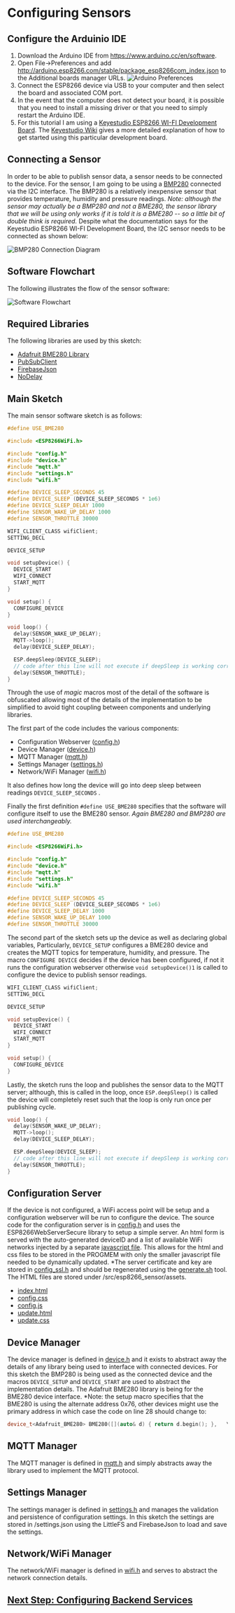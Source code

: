 # Configuring Sensors

## Configure the Arduinio IDE

1. Download the Arduino IDE from https://www.arduino.cc/en/software.
2. Open File->Preferences and add http://arduino.esp8266.com/stable/package_esp8266com_index.json to the Additional boards manager URLs.
![Arduino Preferences](/docs/images/Arduino_Preferences.png)
3. Connect the ESP8266 device via USB to your computer and then select the board and associated COM port.
4. In the event that the computer does not detect your board, it is possible that you need to install a missing driver or that you need to simply restart the Arduino IDE.
5. For this tutorial I am using a [Keyestudio ESP8266 WI-FI Development Board](https://www.keyestudio.com/products/keyestudio-esp8266-wi-fi-development-boardusb-cable-for-arduino-based-on-esp8266-12fwifi-support-rtos). The [Keyestudio Wiki](https://wiki.keyestudio.com/Ks0354_Keyestudio_ESP8266_WI-FI_Development_Board) gives a more detailed explanation of how to get started using this particular development board.

## Connecting a Sensor

In order to be able to publish sensor data, a sensor needs to be connected to the device. For the sensor, I am going to be using a [BMP280](https://www.aliexpress.com/item/32680504702.html) connected via the I2C interface. The BMP280 is a relatively inexpensive sensor that provides temperature, humidity and pressure readings. *Note: although the sensor may actually be a BMP280 and not a BME280, the sensor library that we will be using only works if it is told it is a BME280 -- so a little bit of double think is required.* Despite what the documentation says for the Keyestudio ESP8266 WI-FI Development Board, the I2C sensor needs to be connected as shown below:

![BMP280 Connection Diagram](/docs/images/iot_bmp280_connection.png)

## Software Flowchart

The following illustrates the flow of the sensor software:

![Software Flowchart](/docs/images/iot_software_flow.png)

## Required Libraries

The following libraries are used by this sketch:

* [Adafruit BME280 Library](https://github.com/adafruit/Adafruit_BME280_Library)
* [PubSubClient](https://github.com/knolleary/pubsubclient)
* [FirebaseJson](https://github.com/mobizt/FirebaseJson)
* [NoDelay](https://github.com/M-tech-Creations/NoDelay)

## Main Sketch

The main sensor software sketch is as follows:

```cpp
#define USE_BME280

#include <ESP8266WiFi.h>

#include "config.h"
#include "device.h"
#include "mqtt.h"
#include "settings.h"
#include "wifi.h"

#define DEVICE_SLEEP_SECONDS 45
#define DEVICE_SLEEP (DEVICE_SLEEP_SECONDS * 1e6)
#define DEVICE_SLEEP_DELAY 1000
#define SENSOR_WAKE_UP_DELAY 1000
#define SENSOR_THROTTLE 30000

WIFI_CLIENT_CLASS wifiClient;
SETTING_DECL

DEVICE_SETUP

void setupDevice() {
  DEVICE_START
  WIFI_CONNECT
  START_MQTT
}

void setup() {
  CONFIGURE_DEVICE
}

void loop() {
  delay(SENSOR_WAKE_UP_DELAY);
  MQTT->loop();
  delay(DEVICE_SLEEP_DELAY);

  ESP.deepSleep(DEVICE_SLEEP);
  // code after this line will not execute if deepSleep is working correctly
  delay(SENSOR_THROTTLE);
}
```

Through the use of *magic* macros most of the detail of the software is obfuscated allowing most of the details of the implementation to be simplified to avoid tight coupling between components and underlying libraries.

The first part of the code includes the various components:

* Configuration Webserver ([config.h](../../src/esp8266_sensor/config.h))
* Device Manager ([device.h](../../src/esp8266_sensor/device.h))
* MQTT Manager ([mqtt.h](../../src/esp8266_sensor/mqtt.h))
* Settings Manager ([settings.h](../../src/esp8266_sensor/settings.h))
* Network/WiFi Manager ([wifi.h](../../src/esp8266_sensor/wifi.h))
  
It also defines how long the device will go into deep sleep between readings ``DEVICE_SLEEP_SECONDS`` .

Finally the first definition ``#define USE_BME280`` specifies that the software will configure itself to use the BME280 sensor. *Again BME280 and BMP280 are used interchangeably.*

```cpp
#define USE_BME280

#include <ESP8266WiFi.h>

#include "config.h"
#include "device.h"
#include "mqtt.h"
#include "settings.h"
#include "wifi.h"

#define DEVICE_SLEEP_SECONDS 45
#define DEVICE_SLEEP (DEVICE_SLEEP_SECONDS * 1e6)
#define DEVICE_SLEEP_DELAY 1000
#define SENSOR_WAKE_UP_DELAY 1000
#define SENSOR_THROTTLE 30000
```

The second part of the sketch sets up the device as well as declaring global variables, Particularly, ``DEVICE_SETUP`` configures a BME280 device and creates the MQTT topics for temperature, humidity, and pressure. The macro ``CONFIGURE DEVICE`` decides if the device has been configured, if not it runs the configuration webserver otherwise ``void setupDevice()1`` is called to configure the device to publish sensor readings.

```cpp
WIFI_CLIENT_CLASS wifiClient;
SETTING_DECL

DEVICE_SETUP

void setupDevice() {
  DEVICE_START
  WIFI_CONNECT
  START_MQTT
}

void setup() {
  CONFIGURE_DEVICE
}
```

Lastly, the sketch runs the loop and publishes the sensor data to the MQTT server; although, this is called in the loop, once ``ESP.deepSleep()`` is called the device will completely reset such that the loop is only run once per publishing cycle.

```cpp
void loop() {
  delay(SENSOR_WAKE_UP_DELAY);
  MQTT->loop();
  delay(DEVICE_SLEEP_DELAY);

  ESP.deepSleep(DEVICE_SLEEP);
  // code after this line will not execute if deepSleep is working correctly
  delay(SENSOR_THROTTLE);
}
```

## Configuration Server

If the device is not configured, a WiFi access point will be setup and a configuration webserver will be run to configure the device. The source code for the configuration server is in [config.h](../../src/esp8266_sensor/config.h) and uses the ESP8266WebServerSecure library to setup a simple server. An html form is served with the auto-generated deviceID and a list of available WiFi networks injected by a separate [javascript file](../../src/esp8266_sensor/assets/config.js). This allows for the html and css files to be stored in the PROGMEM with only the smaller javascript file needed to be dynamically updated. *The server certificate and key are stored in [config_ssl.h](../../src/esp8266_sensor/config_ssl.h) and should be regenerated using the [generate.sh](../../scripts/cert-gen/generate.sh) tool. The HTML files are stored under /src/esp8266_sensor/assets.

* [index.html](../../src/esp8266_sensor/assets/index.max.html)
* [config.css](../../src/esp8266_sensor/assets/config.css)
* [config.js](../../src/esp8266_sensor/assets/config.js)
* [update.html](../../src/esp8266_sensor/assets/update.max.html)
* [update.css](../../src/esp8266_sensor/assets/update.css)

## Device Manager

The device manager is defined in [device.h](../../src/esp8266_sensor/device.h) and it exists to abstract away the details of any library being used to interface with connected devices. For this sketch the BMP280 is being used as the connected device and the macros ``DEVICE_SETUP`` and ``DEVICE_START`` are used to abstract the implementation details. The Adafruit BME280 library is being for the BME280 device interface. *Note: the setup macro specifies that the BME280 is using the alternate address 0x76, other devices might use the primary address in which case the code on line 28 should change to:

```cpp
device_t<Adafruit_BME280> BME280([](auto& d) { return d.begin(); },   \
```

## MQTT Manager

The MQTT manager is defined in [mqtt.h](../../src/esp8266_sensor/mqtt.h) and simply abstracts away the library used to implement the MQTT protocol.

## Settings Manager

The settings manager is defined in [settings.h](../../src/esp8266_sensor/settings.h) and manages the validation and persistence of configuration settings. In this sketch the settings are stored in /settings.json using the LittleFS and FirebaseJson to load and save the settings.

## Network/WiFi Manager

The network/WiFi manager is defined in [wifi.h](../../src/esp8266_sensor/wifi.h) and serves to abstract the network connection details.

## [Next Step: Configuring Backend Services](../step_2/index.md)